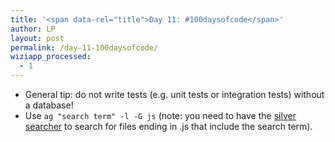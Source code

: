 ```yaml
---
title: '<span data-rel="title">Day 11: #100daysofcode</span>'
author: LP
layout: post
permalink: /day-11-100daysofcode/
wiziapp_processed:
  - 1
---
```

<span data-rel="content">

<ul>
  <li>
    General tip: do not write tests (e.g. unit tests or integration tests) without a database!
  </li>
  <li>
    Use <code>ag "search term" -l -G js</code> (note: you need to have the <a href="https://github.com/ggreer/the_silver_searcher/blob/master/doc/ag.1.md">silver searcher</a> to search for files ending in .js that include the search term).
  </li>
</ul></span>